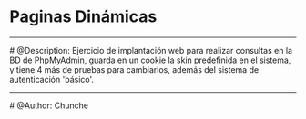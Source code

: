 # Paginas Dinámicas
<hr>
# @Description:
Ejercicio de implantación web para realizar consultas en la BD de PhpMyAdmin, guarda en un cookie la skin predefinida en el sistema, y tiene 4 más de pruebas para cambiarlos, además del sistema de autenticación 'básico'.
<hr>
# @Author: Chunche
